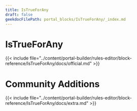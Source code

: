 ```yaml
---
title: IsTrueForAny
draft: false
geekdocFilePath: portal_blocks/IsTrueForAny/_index.md
---
```

# IsTrueForAny
{{< include file="../content/portal-builder/rules-editor/block-reference/IsTrueForAny/docs/official.md" >}}

# Community Additions

{{< include file="../content/portal-builder/rules-editor/block-reference/IsTrueForAny/docs/extra.md" >}}